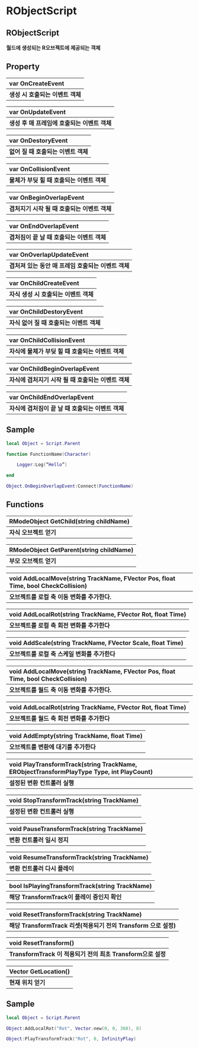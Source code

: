 # RObjectScript

## **RObjectScript**

**월드에 생성되는 R오브젝트에 제공되는 객체**

## **Property**
 
| **var OnCreateEvent** |
| :--- |
| **생성 시 호출되는 이벤트 객체** |
 
| **var OnUpdateEvent** |
| :--- |
| **생성 후 매 프레임에 호출되는 이벤트 객체** |
 
| **var OnDestoryEvent** |
| :--- |
| **없어 질 때 호출되는 이벤트 객체** |
 
| **var OnCollisionEvent** |
| :--- |
| **물체가 부딪 힐 때 호출되는 이벤트 객체** | 

| **var OnBeginOverlapEvent** |
| :--- |
| **겹처지기 시작 될 때 호출되는 이벤트 객체** | 
 
| **var OnEndOverlapEvent** |
| :--- |
| **겹처짐이 끝 날 때 호출되는 이벤트 객체** | 
  
| **var OnOverlapUpdateEvent** |
| :--- |
| **겹처져 있는 동안 매 프레임 호출되는 이벤트 객체** | 
 
| **var OnChildCreateEvent** |
| :--- |
| **자식 생성 시 호출되는 이벤트 객체** | 

| **var OnChildDestoryEvent** |
| :--- | 
| **자식 없어 질 때 호출되는 이벤트 객체** | 

| **var OnChildCollisionEvent** |
| :--- |
| **자식에 물체가 부딪 힐 때 호출되는 이벤트 객체** | 

| **var OnChildBeginOverlapEvent** |
| :--- |
| **자식에 겹처지기 시작 될 때 호출되는 이벤트 객체** | 

| **var OnChildEndOverlapEvent** |
| :--- |
| **자식에 겹처짐이 끝 날 때 호출되는 이벤트 객체** |

 

## **Sample**

```lua
local Object = Script.Parent

function FunctionName(Character) 

    Logger:Log(“Hello”)

end

Object.OnBeginOverlapEvent:Connect(FunctionName)
```

## **Functions**

| **RModeObject GetChild\(string childName\)** |
| :--- |
| **자식 오브젝트 얻기** |

| **RModeObject GetParent\(string childName\)** |
| :--- |
| **부모 오브젝트 얻기** |

| **void AddLocalMove\(string TrackName, FVector Pos, float Time, bool CheckCollision\)** |
| :--- |
| **오브젝트를 로컬 축 이동 변화를 추가한다.** |

| **void AddLocalRot\(string TrackName, FVector Rot, float Time\)** |
| :--- |
| **오브젝트를 로컬 축 회전 변화를 추가한다** |

| **void AddScale\(string TrackName, FVector Scale, float Time\)** |
| :--- |
| **오브젝트를 로컬 축 스케일 변화를 추가한다** |

| **void AddLocalMove\(string TrackName, FVector Pos, float Time, bool CheckCollision\)** |
| :--- |
| **오브젝트를 월드 축 이동 변화를 추가한다.** |

| **void AddLocalRot\(string TrackName, FVector Rot, float Time\)** |
| :--- |
| **오브젝트를 월드 축 회전 변화를 추가한다** |

| **void AddEmpty\(string TrackName, float Time\)** |
| :--- |
| **오브젝트를 변환에 대기를 추가한다** |

| **void PlayTransformTrack\(string TrackName, ERObjectTransformPlayType Type, int PlayCount\)** |
| :--- |
| **설정된 변환 컨트롤러 실행** |

| **void StopTransformTrack\(string TrackName\)** |
| :--- |
| **설정된 변환 컨트롤러 실행** |

| **void PauseTransformTrack\(string TrackName\)** |
| :--- |
| **변환 컨트롤러 일시 정지** |

| **void ResumeTransformTrack\(string TrackName\)** |
| :--- |
| **변환 컨트롤러 다시 플레이** |

| **bool IsPlayingTransformTrack\(string TrackName\)** |
| :--- |
| **해당 TransformTrack이 플레이 중인지 확인** |

| **void ResetTransformTrack\(string TrackName\)** |
| :--- |
| **해당 TransformTrack 리셋\(적용되기 전의 Transform 으로 설정\)** |

| **void ResetTransform\(\)** |
| :--- |
| **TransformTrack 이 적용되기 전의 최초 Transform으로 설정** |

| **Vector GetLocation\(\)** |
| :--- |
| **현재 위치 얻기** |

## **Sample**

```lua
local Object = Script.Parent

Object:AddLocalRot("Rot", Vector.new(0, 0, 360), 8)  

Object:PlayTransformTrack("Rot", 0, InfinityPlay)
```


